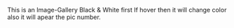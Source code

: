 This is an Image-Gallery 
Black & White first
If hover then it will change color also it will apear the pic number.
